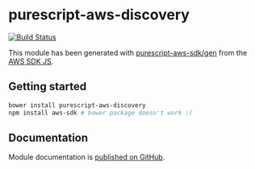 # purescript-aws-discovery

[![Build Status](https://app.wercker.com/status/5909b9e96d1080804b17a28f72f87b6b/s/master)](https://app.wercker.com/project/byKey/5909b9e96d1080804b17a28f72f87b6b)

This module has been generated with [purescript-aws-sdk/gen](https://github.com/purescript-aws-sdk/gen) from the [AWS SDK JS](https://github.com/aws/aws-sdk-js).

## Getting started

```sh
bower install purescript-aws-discovery
npm install aws-sdk # bower package doesn't work :(
```

## Documentation

Module documentation is [published on GitHub](https://github.com/purescript-aws-sdk/purescript-aws-discovery/tree/master/docs).
